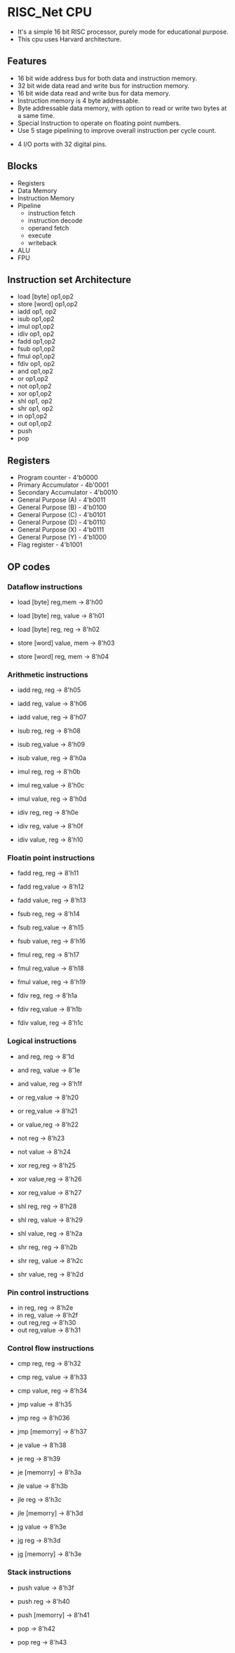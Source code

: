 # RISC_Net CPU

- It's a simple 16 bit RISC processor, purely mode for educational purpose.
- This cpu uses Harvard architecture.

## Features

- 16 bit wide address bus for both data and instruction memory.
- 32 bit wide data read and write bus for instruction memory.
- 16 bit wide data read and write bus for data memory.
- Instruction memory is 4 byte addressable.
- Byte addressable data memory, with option to read or write two bytes at a same time.
- Special Instruction to operate on floating point numbers.
- Use 5 stage pipelining to improve overall instruction per cycle count.
  
<!-- - UART and SPI communications for external device interface.
- 2 timers and 2 counters. -->
  
- 4 I/O ports with 32 digital pins.


## Blocks

- Registers
- Data Memory
- Instruction Memory
- Pipeline
  - instruction fetch
  - instruction decode
  - operand fetch
  - execute
  - writeback
- ALU
- FPU

## Instruction set Architecture

- load \[byte\] op1,op2
- store \[word\] op1,op2
- iadd op1, op2
- isub op1,op2
- imul op1,op2
- idiv op1, op2
- fadd op1,op2
- fsub op1,op2
- fmul op1,op2
- fdiv op1, op2
- and op1,op2
- or op1,op2
- not op1,op2
- xor op1,op2
- shl op1, op2
- shr op1, op2
- in op1,op2
- out op1,op2
- push
- pop

## Registers

- Program counter - 4'b0000
- Primary Accumulator - 4b'0001
- Secondary Accumulator - 4'b0010
- General Purpose (A) - 4'b0011
- General Purpose (B) - 4'b0100
- General Purpose (C) - 4'b0101
- General Purpose (D) - 4'b0110
- General Purpose (X) - 4'b0111
- General Purpose (Y) - 4'b1000
- Flag register - 4'b1001

## OP codes

### Dataflow instructions

- load \[byte\] reg,mem -> 8'h00
- load \[byte\] reg, value -> 8'h01
- load \[byte\] reg, reg -> 8'h02
  
- store \[word\] value, mem -> 8'h03
- store \[word\] reg, mem -> 8'h04

### Arithmetic instructions

- iadd reg, reg -> 8'h05
- iadd reg, value -> 8'h06
- iadd value, reg -> 8'h07

- isub reg, reg -> 8'h08
- isub reg,value -> 8'h09
- isub value, reg -> 8'h0a
  
- imul reg, reg -> 8'h0b
- imul reg,value -> 8'h0c
- imul value, reg -> 8'h0d
  
- idiv reg, reg -> 8'h0e
- idiv reg, value -> 8'h0f
- idiv value, reg -> 8'h10

### Floatin point instructions

- fadd reg, reg -> 8'h11
- fadd reg,value -> 8'h12
- fadd value, reg -> 8'h13
  
- fsub reg, reg -> 8'h14
- fsub reg,value -> 8'h15
- fsub value, reg -> 8'h16
  
- fmul reg, reg -> 8'h17
- fmul reg,value -> 8'h18
- fmul value, reg -> 8'h19
  
- fdiv reg, reg -> 8'h1a
- fdiv reg,value -> 8'h1b
- fdiv value, reg -> 8'h1c
  
### Logical instructions

- and reg, reg -> 8'1d
- and reg, value -> 8'1e
- and value, reg -> 8'h1f
  
- or reg,value -> 8'h20
- or reg,value -> 8'h21
- or value,reg -> 8'h22
  
- not reg  -> 8'h23
- not value -> 8'h24
  
- xor reg,reg -> 8'h25
- xor value,reg -> 8'h26
- xor reg,value -> 8'h27
  
- shl reg, reg -> 8'h28
- shl reg, value -> 8'h29
- shl value, reg -> 8'h2a
  
- shr reg, reg -> 8'h2b
- shr reg, value -> 8'h2c
- shr value, reg -> 8'h2d
  
### Pin control instructions

- in reg, reg -> 8'h2e
- in reg, value -> 8'h2f
- out reg,reg -> 8'h30
- out reg,value -> 8'h31

### Control flow instructions

- cmp reg, reg -> 8'h32
- cmp reg, value -> 8'h33
- cmp value, reg -> 8'h34

- jmp value -> 8'h35
- jmp reg -> 8'h036
- jmp \[memorry\] -> 8'h37

- je value -> 8'h38
- je reg -> 8'h39
- je \[memorry\] -> 8'h3a

- jle value -> 8'h3b
- jle reg -> 8'h3c
- jle \[memorry\] -> 8'h3d

- jg value -> 8'h3e
- jg reg -> 8'h3d
- jg \[memorry\] -> 8'h3e

### Stack instructions

- push value -> 8'h3f
- push reg -> 8'h40
- push \[memorry\] -> 8'h41
  
- pop  -> 8'h42
- pop reg -> 8'h43
